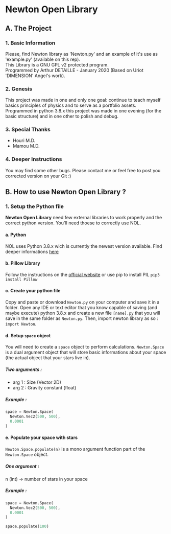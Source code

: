 # Newton Open Library
## A. The Project
### 1. Basic Information
Please, find Newton library as 'Newton.py' and an example of it's use as 'example.py' (available on this rep).<br/>
This Library is a GNU GPL v2 protected program.<br/>
Programmed by Arthur DETAILLE - January 2020 (Based on Uriot 'DIMENSION' Angel's work).

### 2. Genesis
This project was made in one and only one goal: continue to teach myself basics principles of physics and to serve as a portfolio assets.<br/>
Programmed in python 3.8.x this project was made in one evening (for the basic structure) and in one other to polish and debug.

### 3. Special Thanks
- Houri M.D.
- Mamou M.D.

### 4. Deeper Instructions
You may find some other bugs. Please contact me or feel free to post you corrected version on your Git :)

## B. How to use Newton Open Library ?
### 1. Setup the Python file
**Newton Open Library** need few external libraries to work properly and the correct python version. You'll need thoese to correctly use NOL.
#### a. Python
NOL uses Python 3.8.x wich is currently the newest version available. Find deeper informations [here](https://www.python.org/)

#### b. Pillow Library
Follow the instructions on the [official website](https://pillow.readthedocs.io/en/stable/) or use pip to install PIL `pip3 install Pillow`

#### c. Create your python file
Copy and paste or download `Newton.py` on your computer and save it in a folder.
Open any IDE or text editor that you know capable of saving (and maybe execute) python 3.8.x and create a new file `[name].py` that you will save in the same folder as `Newton.py`. Then, import newton library as so : `import Newton`.

#### d. Setup `space` object
You will need to create a `space` object to perform calculations. `Newton.Space` is a dual argument object that will store basic informations about your space (the actual object that your stars live in).

##### Two arguments :
- arg 1 : Size (Vector 2D)
- arg 2 : Gravity constant (float)

##### Example :
```python
space = Newton.Space(
  Newton.Vec2(500, 500),
  0.0001
)
```

#### e. Populate your space with stars
`Newton.Space.populate(n)` is a mono argument function part of the `Newton.Space` object.

##### One argument :
n (int) -> number of stars in your space

##### Example :
```python
space = Newton.Space(
  Newton.Vec2(500, 500),
  0.0001
)

space.populate(100)
```
